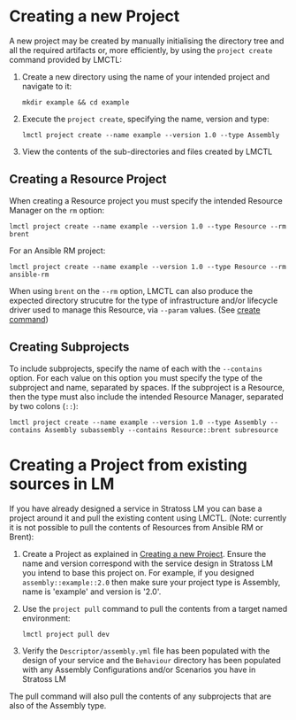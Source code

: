 # Creating a new Project

A new project may be created by manually initialising the directory tree and all the required artifacts or, more efficiently, by using the `project create` command provided by LMCTL:

1. Create a new directory using the name of your intended project and navigate to it:

   ```
   mkdir example && cd example
   ```

2. Execute the `project create`, specifying the name, version and type:

   ```
   lmctl project create --name example --version 1.0 --type Assembly
   ```

3. View the contents of the sub-directories and files created by LMCTL

## Creating a Resource Project

When creating a Resource project you must specify the intended Resource Manager on the `rm` option:

```
lmctl project create --name example --version 1.0 --type Resource --rm brent
```

For an Ansible RM project:

```
lmctl project create --name example --version 1.0 --type Resource --rm ansible-rm
```

When using `brent` on the `--rm` option, LMCTL can also produce the expected directory strucutre for the type of infrastructure and/or lifecycle driver used to manage this Resource, via `--param` values. (See [create command](../command-reference/project/create.md))

## Creating Subprojects

To include subprojects, specify the name of each with the `--contains` option. For each value on this option you must specify the type of the subproject and name, separated by spaces. If the subproject is a Resource, then the type must also include the intended Resource Manager, separated by two colons (`::`):

```
lmctl project create --name example --version 1.0 --type Assembly --contains Assembly subassembly --contains Resource::brent subresource
```

# Creating a Project from existing sources in LM

If you have already designed a service in Stratoss LM you can base a project around it and pull the existing content using LMCTL. (Note: currently it is not possible to pull the contents of Resources from Ansible RM or Brent):

1. Create a Project as explained in [Creating a new Project](#creating-a-new-project). Ensure the name and version correspond with the service design in Stratoss LM you intend to base this project on. For example, if you designed `assembly::example::2.0` then make sure your project type is Assembly, name is 'example' and version is '2.0'.

2. Use the `project pull` command to pull the contents from a target named environment:

   ```
   lmctl project pull dev
   ```

3. Verify the `Descriptor/assembly.yml` file has been populated with the design of your service and the `Behaviour` directory has been populated with any Assembly Configurations and/or Scenarios you have in Stratoss LM

The pull command will also pull the contents of any subprojects that are also of the Assembly type.
